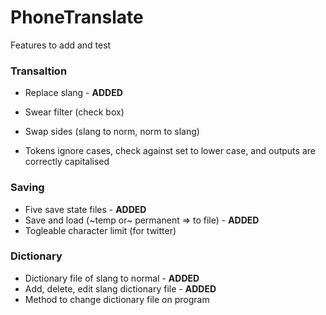 # PhoneTranslate

Features to add and test

### Transaltion ###
- Replace slang - **ADDED**
- Swear filter (check box)
- Swap sides (slang to norm, norm to slang)

- Tokens ignore cases, check against set to lower case, and outputs are correctly capitalised 

### Saving ###
- Five save state files - **ADDED**
- Save and load (~temp or~ permanent => to file) - **ADDED**
- Togleable character limit (for twitter)

### Dictionary ###
- Dictionary file of slang to normal - **ADDED**
- Add, delete, edit slang dictionary file - **ADDED**
- Method to change dictionary file on program
